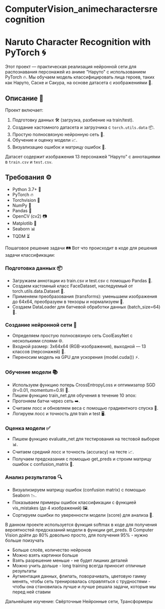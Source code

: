 # ComputerVision_animecharactersrecognition

# Naruto Character Recognition with PyTorch 🌀

Этот проект — практическая реализация нейронной сети для распознавания персонажей из аниме "Наруто" с использованием PyTorch 🔥. Мы обучаем модель классифицировать лица героев, таких как Наруто, Саске и Сакура, на основе датасета с изображениями 📸.

## Описание 📝

Проект включает:
1. Подготовку данных 🛠️ (загрузка, разбиение на train/test).
2. Создание кастомного датасета и загрузчика с `torch.utils.data` 📦.
3. Простую полносвязную нейронную сеть 🧠.
4. Обучение и оценку модели 📈.
5. Визуализацию ошибок и матрицу ошибок 🎨.

Датасет содержит изображения 13 персонажей "Наруто" с аннотациями в `train.csv` и `test.csv`.

## Требования ⚙️

- Python 3.7+ 🐍
- PyTorch 🔥
- Torchvision 🌟
- NumPy 🔢
- Pandas 🐼
- OpenCV (cv2) 📷
- Matplotlib 🎨
- Seaborn 📊
- TQDM ⏳


Пошаговое решение задачи 🛤️
Вот что происходит в коде для решения задачи классификации:

### Подготовка данных 📦
* Загружаем аннотации из train.csv и test.csv с помощью Pandas 🐼.
* Создаем кастомный класс FaceDataset, наследуемый от torch.utils.data.Dataset 📏.
* Применяем преобразования (transforms): уменьшаем изображения до 64x64, преобразуем в тензоры и нормализуем 🌟.
* Создаем DataLoader для батчевой обработки данных (batch_size=64) 🚚.

### Создание нейронной сети 🧠
* Определяем простую полносвязную сеть CoolEasyNet с несколькими слоями 🌐.
* Входной размер: 3x64x64 (RGB-изображения), выходной — 13 классов (персонажей) 🎯.
* Переносим модель на GPU для ускорения (model.cuda()) ⚡.

### Обучение модели 📚
* Используем функцию потерь CrossEntropyLoss и оптимизатор SGD (lr=0.01, momentum=0.9) 🔧.
* Пишем функцию train_net для обучения в течение 10 эпох:
* Прогоняем батчи через сеть ➡️.
* Считаем лосс и обновляем веса с помощью градиентного спуска 🔄.
* Логируем лосс и точность для train и test 🖥️.

### Оценка модели ✅
* Пишем функцию evaluate_net для тестирования на тестовой выборке 📊.
* Считаем средний лосс и точность (accuracy) на тесте 📈.
* Получаем предсказания с помощью get_preds и строим матрицу ошибок с confusion_matrix 🎨.

### Анализ результатов 🔍
* Визуализируем матрицу ошибок (confusion matrix) с помощью Seaborn 📉.
* Показываем примеры ошибок классификации с функцией vis_mistakes (до 4 изображений) 🖼️.
* Сортируем ошибки по уверенности модели (score) для анализа 🤔.


В данном проекте используется функция softmax в коде для получения вероятностей предсказаний модели в функции get_preds.
В Computer Vision дойти до 80% довольно просто, для получения 95% - нужно больше поизучать

* Больше слоёв, количество нейронов
* Можно взять картинки больше
* Взять разрешение меньше - не будет лишних деталей
* Можно учить дольше - long training всегда приносит отличные результаты
* Аугментация данных, флипать, поворачивать, цветовую гамму менять, чтобы сеть тренировалась справляться с трудностями - чтобы она становилась лучше и
лучше решала задачи, которые мы перед ней ставим

Дальнейшее изучение: 
Свёрточные Нейронные сети, Трансформеры
